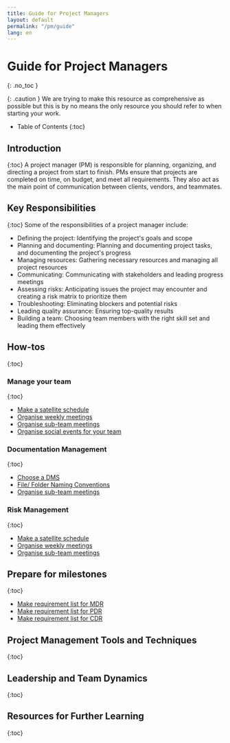 ```yaml
---
title: Guide for Project Managers
layout: default
permalink: "/pm/guide"
lang: en
---
```


# Guide for Project Managers
{: .no_toc }

{: .caution }
We are trying to make this resource as comprehensive as possible but this is by no means the only resource you should refer to when starting your work.


- Table of Contents
{:toc}

## Introduction
{:toc}
A project manager (PM) is responsible for planning, organizing, and directing a project from start to finish. PMs ensure that projects are completed on time, on budget, and meet all requirements. They also act as the main point of communication between clients, vendors, and teammates. 

## Key Responsibilities
{:toc}
Some of the responsibilities of a project manager include:
- Defining the project: Identifying the project's goals and scope 
- Planning and documenting: Planning and documenting project tasks, and documenting the project's progress 
- Managing resources: Gathering necessary resources and managing all project resources 
- Communicating: Communicating with stakeholders and leading progress meetings 
- Assessing risks: Anticipating issues the project may encounter and creating a risk matrix to prioritize them 
- Troubleshooting: Eliminating blockers and potential risks 
- Leading quality assurance: Ensuring top-quality results 
- Building a team: Choosing team members with the right skill set and leading them effectively


## How-tos
{:toc}

### Manage your team
{:toc}

- [Make a satellite schedule]({{site.url}}/pm/guide/)
- [Organise weekly meetings]({{site.url}}/pm/guide/)
- [Organise sub-team meetings]({{site.url}}/pm/guide/)
- [Organise social events for your team]({{site.url}}/pm/guide/)


### Documentation Management
{:toc}

- [Choose a DMS]({{site.url}}/_project-managers/pm-choose-a-dms.md)
- [File/ Folder Naming Conventions]({{site.url}}/pm/guide/)
- [Organise sub-team meetings]({{site.url}}/pm/guide/)

### Risk Management
{:toc}
- [Make a satellite schedule]({{site.url}}/pm/guide/)
- [Organise weekly meetings]({{site.url}}/pm/guide/)
- [Organise sub-team meetings]({{site.url}}/pm/guide/)


## Prepare for milestones
{:toc}

- [Make requirement list for MDR]({{site.url}}/pm/guide/)
- [Make requirement list for PDR]({{site.url}}/pm/guide/)
- [Make requirement list for CDR]({{site.url}}/pm/guide/)

## Project Management Tools and Techniques
{:toc}



## Leadership and Team Dynamics
{:toc}



## Resources for Further Learning
{:toc}
